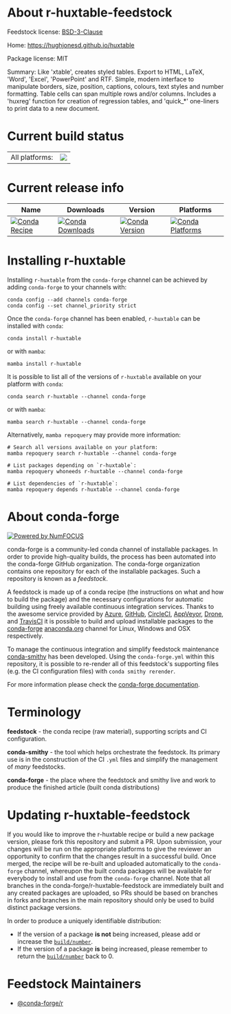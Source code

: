 About r-huxtable-feedstock
==========================

Feedstock license: [BSD-3-Clause](https://github.com/conda-forge/r-huxtable-feedstock/blob/main/LICENSE.txt)

Home: https://hughjonesd.github.io/huxtable

Package license: MIT

Summary: Like 'xtable', creates styled tables. Export to HTML, LaTeX, 'Word',  'Excel', 'PowerPoint' and RTF. Simple, modern interface to manipulate  borders, size, position, captions, colours, text styles and number formatting. Table cells can span multiple rows and/or columns. Includes  a 'huxreg' function for creation of regression tables, and 'quick_*'  one-liners to print data to a new document.

Current build status
====================


<table><tr><td>All platforms:</td>
    <td>
      <a href="https://dev.azure.com/conda-forge/feedstock-builds/_build/latest?definitionId=3423&branchName=main">
        <img src="https://dev.azure.com/conda-forge/feedstock-builds/_apis/build/status/r-huxtable-feedstock?branchName=main">
      </a>
    </td>
  </tr>
</table>

Current release info
====================

| Name | Downloads | Version | Platforms |
| --- | --- | --- | --- |
| [![Conda Recipe](https://img.shields.io/badge/recipe-r--huxtable-green.svg)](https://anaconda.org/conda-forge/r-huxtable) | [![Conda Downloads](https://img.shields.io/conda/dn/conda-forge/r-huxtable.svg)](https://anaconda.org/conda-forge/r-huxtable) | [![Conda Version](https://img.shields.io/conda/vn/conda-forge/r-huxtable.svg)](https://anaconda.org/conda-forge/r-huxtable) | [![Conda Platforms](https://img.shields.io/conda/pn/conda-forge/r-huxtable.svg)](https://anaconda.org/conda-forge/r-huxtable) |

Installing r-huxtable
=====================

Installing `r-huxtable` from the `conda-forge` channel can be achieved by adding `conda-forge` to your channels with:

```
conda config --add channels conda-forge
conda config --set channel_priority strict
```

Once the `conda-forge` channel has been enabled, `r-huxtable` can be installed with `conda`:

```
conda install r-huxtable
```

or with `mamba`:

```
mamba install r-huxtable
```

It is possible to list all of the versions of `r-huxtable` available on your platform with `conda`:

```
conda search r-huxtable --channel conda-forge
```

or with `mamba`:

```
mamba search r-huxtable --channel conda-forge
```

Alternatively, `mamba repoquery` may provide more information:

```
# Search all versions available on your platform:
mamba repoquery search r-huxtable --channel conda-forge

# List packages depending on `r-huxtable`:
mamba repoquery whoneeds r-huxtable --channel conda-forge

# List dependencies of `r-huxtable`:
mamba repoquery depends r-huxtable --channel conda-forge
```


About conda-forge
=================

[![Powered by
NumFOCUS](https://img.shields.io/badge/powered%20by-NumFOCUS-orange.svg?style=flat&colorA=E1523D&colorB=007D8A)](https://numfocus.org)

conda-forge is a community-led conda channel of installable packages.
In order to provide high-quality builds, the process has been automated into the
conda-forge GitHub organization. The conda-forge organization contains one repository
for each of the installable packages. Such a repository is known as a *feedstock*.

A feedstock is made up of a conda recipe (the instructions on what and how to build
the package) and the necessary configurations for automatic building using freely
available continuous integration services. Thanks to the awesome service provided by
[Azure](https://azure.microsoft.com/en-us/services/devops/), [GitHub](https://github.com/),
[CircleCI](https://circleci.com/), [AppVeyor](https://www.appveyor.com/),
[Drone](https://cloud.drone.io/welcome), and [TravisCI](https://travis-ci.com/)
it is possible to build and upload installable packages to the
[conda-forge](https://anaconda.org/conda-forge) [anaconda.org](https://anaconda.org/)
channel for Linux, Windows and OSX respectively.

To manage the continuous integration and simplify feedstock maintenance
[conda-smithy](https://github.com/conda-forge/conda-smithy) has been developed.
Using the ``conda-forge.yml`` within this repository, it is possible to re-render all of
this feedstock's supporting files (e.g. the CI configuration files) with ``conda smithy rerender``.

For more information please check the [conda-forge documentation](https://conda-forge.org/docs/).

Terminology
===========

**feedstock** - the conda recipe (raw material), supporting scripts and CI configuration.

**conda-smithy** - the tool which helps orchestrate the feedstock.
                   Its primary use is in the construction of the CI ``.yml`` files
                   and simplify the management of *many* feedstocks.

**conda-forge** - the place where the feedstock and smithy live and work to
                  produce the finished article (built conda distributions)


Updating r-huxtable-feedstock
=============================

If you would like to improve the r-huxtable recipe or build a new
package version, please fork this repository and submit a PR. Upon submission,
your changes will be run on the appropriate platforms to give the reviewer an
opportunity to confirm that the changes result in a successful build. Once
merged, the recipe will be re-built and uploaded automatically to the
`conda-forge` channel, whereupon the built conda packages will be available for
everybody to install and use from the `conda-forge` channel.
Note that all branches in the conda-forge/r-huxtable-feedstock are
immediately built and any created packages are uploaded, so PRs should be based
on branches in forks and branches in the main repository should only be used to
build distinct package versions.

In order to produce a uniquely identifiable distribution:
 * If the version of a package **is not** being increased, please add or increase
   the [``build/number``](https://docs.conda.io/projects/conda-build/en/latest/resources/define-metadata.html#build-number-and-string).
 * If the version of a package **is** being increased, please remember to return
   the [``build/number``](https://docs.conda.io/projects/conda-build/en/latest/resources/define-metadata.html#build-number-and-string)
   back to 0.

Feedstock Maintainers
=====================

* [@conda-forge/r](https://github.com/orgs/conda-forge/teams/r/)

